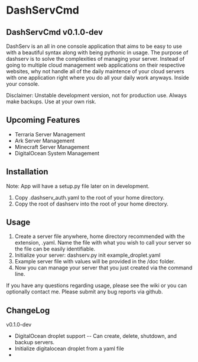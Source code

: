 # DashServCmd

DashServCmd v0.1.0-dev
----------------------

DashServ is an all in one console application that aims to be easy to use with
a beautiful syntax along with being pythonic in usage. The purpose of dashserv
is to solve the complexities of managing your server. Instead of going to
multiple cloud management web applications on their respective websites,
why not handle all of the daily maintence of your cloud servers with one
application right where you do all your daily work anyways. Inside your console.

Disclaimer: Unstable development version, not for production use. Always make
backups. Use at your own risk.

Upcoming Features
--------

* Terraria Server Management
* Ark Server Management
* Minecraft Server Management
* DigitalOcean System Management


Installation
------------

Note: App will have a setup.py file later on in development.

1) Copy .dashserv_auth.yaml to the root of your home directory.
2) Copy the root of dashserv into the root of your home directory.


Usage
-------

1) Create a server file anywhere, home directory recommended with the extension,
.yaml. Name the file with what you wish to call your server so the file can
be easily identifiable.
2) Initialize your server: dashserv.py init example_droplet.yaml
3) Example server file with values will be provided in the /doc folder.
4) Now you can manage your server that you just created via the command line.


If you have any questions regarding usage, please see the wiki or you can
optionally contact me. Please submit any bug reports via github.


ChangeLog
----------

v0.1.0-dev

* DigitalOcean droplet support -- Can create, delete, shutdown, and backup servers.
* Initialize digitalocean droplet from a yaml file
* 


